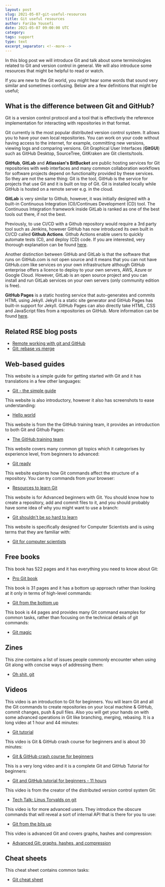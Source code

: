```yaml
---
layout: post
slug: 2021-05-07-git-useful-resources
title: Git useful resources
author: Fariba Yousefi
date: 2021-05-07 09:00:00 UTC
category:
tags: support
type: text
excerpt_separator: <!--more-->
---
```

In this blog post we will introduce Git and talk about some terminologies related to Git and version control in general. We will also introduce some resources that might be helpful to read or watch.

<!--more-->

If you are new to the Git world, you might hear some words that sound very similar and sometimes confusing. Below are a few definitions that might be useful;

## What is the difference between **Git** and **GitHub**?
Git is a version control protocol and a tool that is effectively the reference implementation for interacting with repositories in that format. 
<!-- Git is a version control system that you can use to manage your source code history. -->
Git currently is the most popular distributed version control system. It allows you to have your own local repositories. You can work on your code without having access to the internet, for example, committing new versions, viewing logs and comparing versions. Git Graphical User Interfaces (**GitGUI**) such as GitHub Desktop, SourceTree, GitKraken are Git clients/tools. 

**GitHub**, **GitLab** and **Atlassian's BitBucket** are public hosting services for Git repositories with web interfaces and many common collaboration workflows for software projects depend on functionality provided by these services.
So they are not the same thing: Git is the tool, GitHub is the service for projects that use Git and it is built on top of Git. Git is installed locally while GitHub is hosted on a remote server e.g. in the cloud. 

**GitLab** is very similar to Github, however, it was initially designed with a built-in Continuous Integration (CI)/Continues Development (CD) tool. The Continuous Integration framework inside GitLab is ranked as one of the best tools out there, if not the best.

Previously, to use CI/CD with a Github repository would require a 3rd party tool such as Jenkins, however GitHub has now introduced its own built in CI/CD called **Github Actions**. Github Actions enable users to quickly automate tests (CI), and deploy (CD) code. If you are interested, very thorough explanation can be found [here](https://blog.codegiant.io/gitlab-vs-github-which-one-is-better-2020-d8ec7fb9542c).

Another distinction between GitHub and GitLab is that the software that runs on GitHub.com is not open source and it means that you can not have GitHub.com like services on your own infrastructure although GitHub enterprise offers a licence to deploy to your own servers, AWS, Azure or Google Cloud. However, GitLab is an open source project and you can install and run GitLab services on your own servers (only community edition is free). 

**GitHub Pages** is a static hosting service that auto-generates and commits HTML using Jekyll. Jekyll is a static site generator and GitHub Pages has built-in support for Jekyll. GitHub Pages can also directly take HTML, CSS and JavaScript files from a repositories on GitHub. More information can be found [here](https://docs.github.com/en/github/working-with-github-pages/about-github-pages#about-github-pages). 


## **Related RSE blog posts**
* [Remote working with git and GitHub](https://rse.shef.ac.uk/blog/2020-03-29-git-github-remote/)
* [Git: rebase vs merge](https://rse.shef.ac.uk/blog/2020-06-23-git-rebase-vs-merge/)

## **Web-based guides**
This website is a simple guide for getting started with Git and it has translations in a few other languages:
* [Git - the simple guide](https://rogerdudler.github.io/git-guide/)

This website is also introductory, however it also has screenshots to ease understanding:
* [Hello world](https://guides.github.com/activities/hello-world/)

This website is from the the GitHub training team, it provides an introduction to both Git and Github Pages:
* [The GitHub training team](https://lab.github.com/githubtraining/introduction-to-github)

This website covers many common git topics which it categorises by experience level, from beginners to advanced:
* [Git ready](http://gitready.com/)

This website explores how Git commands affect the structure of a repository. You can try commands from your browser:
* [Resources to learn Git](http://try.github.io/)

This website is for Advanced beginners with Git. You should know how to create a repository, add and commit files to it, and you should probably have some idea of why you might want to use a branch:
* [Git shouldn't be so hard to learn](http://think-like-a-git.net/)

This website is specifically designed for Computer Scientists and is using terms that they are familiar with:
* [Git for computer scientists](https://eagain.net/articles/git-for-computer-scientists/)

## **Free books**
This book has 522 pages and it has everything you need to know about Git:
* [Pro Git book](http://git-scm.com/book/en/v2)

This book is 31 pages and it has a bottom up approach rather than looking at it only in terms of high-level commands:
* [Git from the bottom up](http://ftp.newartisans.com/pub/git.from.bottom.up.pdf)

This book is 44 pages and provides many Git command examples for common tasks, rather than focusing on the technical details of git commands:
* [Git magic](http://www-cs-students.stanford.edu/~blynn/gitmagic/)

## **Zines**
This zine contains a list of issues people commonly encounter when using Git along with concise ways of addressing them:
* [Oh shit, git](https://jvns.ca/blog/2018/10/27/new-zine--oh-shit--git-/)

## **Videos**
This video is an introduction to Git for beginners. You will learn Git and all the Git commands to create repositories on your local machine & GitHub, commit changes, push & pull files. Also you will get your hands on with some advanced operations in Git like branching, merging, rebasing. It is a long video at 1 hour and 44 minutes:
* [Git tutorial](https://www.youtube.com/watch?v=xuB1Id2Wxak&ab_channel=edureka%21)

This video is Git & GitHub crash course for beginners and is about 30 minutes:
* [Git & GitHub crash course for beginners](https://www.youtube.com/watch?v=SWYqp7iY_Tc&ab_channel=TraversyMedia)

This is a very long video and it is a complete Git and GitHub Tutorial for beginners:
* [Git and GitHub tutorial for beginners - 11 hours](https://www.youtube.com/watch?v=3FKrszHcIsA&ab_channel=BogdanStashchuk)

This video is from the creator of the distributed version control system Git: 
* [Tech Talk: Linus Torvalds on git](https://www.youtube.com/watch?v=4XpnKHJAok8&ab_channel=Google)

This video is for more advanced users. They introduce the obscure commands that will reveal a sort of internal API that is there for you to use:
* [Git from the bits up](https://www.youtube.com/watch?v=MYP56QJpDr4&ab_channel=InfoQ)

This video is advanced Git and covers graphs, hashes and compression:
* [Advanced Git: graphs, hashes, and compression](https://www.youtube.com/watch?v=ig5E8CcdM9g&ab_channel=InfoQ)

## **Cheat sheets**
This cheat sheet contains common tasks:
* [Git cheat sheet](https://education.github.com/git-cheat-sheet-education.pdf)

